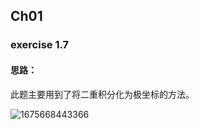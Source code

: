 ## Ch01

### exercise 1.7

#### 思路：

此题主要用到了将二重积分化为极坐标的方法。

![1675668443366](E:/%E7%BE%8E%E8%B5%9B/%E7%BE%8E%E8%B5%9B%E8%B5%9B%E9%A2%98/prml-master/prml-master/chapter01/exercise_img/1675668443366.jpg)